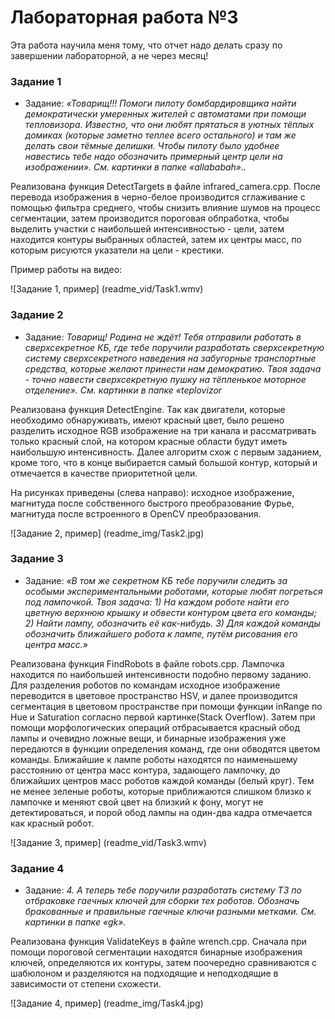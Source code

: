 # Лабораторная работа №3

Эта работа научила меня тому, что отчет надо делать сразу по завершении лабораторной, а не через месяц!

### Задание 1

- Задание: *«Товарищ!!! Помоги пилоту бомбардировщика найти демократически умеренных жителей с автоматами при помощи тепловизора. Известно, что они любят прятаться в уютных тёплых домиках (которые заметно теплее всего остального) и там же делать свои тёмные делишки. Чтобы пилоту было удобнее навестись тебе надо обозначить примерный центр цели на изображении». См. картинки в папке «allababah»..*

Реализована функция DetectTargets в файле infrared_camera.cpp. После перевода изображения в черно-белое производится сглаживание с помощью фильтра среднего, чтобы снизить влияние шумов на процесс сегментации, затем производится пороговая обпработка, чтобы выделить участки с наибольшей интенсивностью - цели, затем находится контуры выбранных областей, затем их центры масс, по которым рисуются указатели на цели - крестики.

Пример работы на видео:

![Задание 1, пример] (readme_vid/Task1.wmv)


### Задание 2

- Задание: *Товарищ! Родина не ждёт! Тебя отправили работать в сверхсекретное КБ, где тебе поручили разработать сверхсекретную систему сверхсекретного наведения на забугорные транспортные средства, которые желают принести нам демократию. Твоя задача - точно навести сверхсекретную пушку на тёпленькое моторное отделение». См. картинки в папке «teplovizor*

Реализована функция DetectEngine. Так как двигатели, которые необходимо обнаруживать, имеют красный цвет, было решено разделить исходное RGB изображение на три канала и рассматривать только красный слой, на котором красные области будут иметь наибольшую интенсивность. Далее алгоритм схож с первым заданием, кроме того, что в конце выбирается самый большой контур, который и отмечается в качестве приоритетной цели.

На рисунках приведены (слева направо): исходное изображение, магнитуда после собственного быстрого преобразование Фурье, магнитуда после встроенного в OpenCV преобразования.

![Задание 2, пример] (readme_img/Task2.jpg)

### Задание 3

- Задание: *«В том же секретном КБ тебе поручили следить за особыми экспериментальными роботами, которые любят погреться под лампочкой. Твоя задача: 
					1)	На каждом роботе найти его цветную верхнюю крышку и обвести контуром цвета его команды;
					2)	Найти лампу, обозначить её как-нибудь.
					3)	Для каждой команды обозначить ближайшего робота к лампе, путём рисования его центра масс.»*

Реализована функция FindRobots в файле robots.cpp. Лампочка находится по наибольшей интенсивности подобно первому заданию. Для разделения роботов по командам исходное изображение переводится в цветовое пространство HSV, и далее производится сегментация в цветовом пространстве при помощи функции inRange по Hue и Saturation согласно первой картинке(Stack Overflow). Затем при помощи морфологических операций отбрасывается красный обод лампы и очевидно ложные вещи, и бинарные изображения уже передаются в функции определения команд, где они обводятся цветом команды. Ближайшие к лампе роботы находятся по наименьшему расстоянию от центра масс контура, задающего лампочку, до ближайших центров масс роботов каждой команды (белый круг). Тем не менее зеленые роботы, которые приближаются слишком близко к лампочке и меняют свой цвет на близкий к фону, могут не детектироваться, и порой обод лампы на один-два кадра отмечается как красный робот.

![Задание 3, пример] (readme_vid/Task3.wmv)


### Задание 4

- Задание: *4.	А теперь тебе поручили разработать систему ТЗ по отбраковке гаечных ключей для сборки тех роботов. Обозначь бракованные и правильные гаечные ключи разными метками.  См. картинки в папке «gk».*

Реализована функция ValidateKeys в файле wrench.cpp. Сначала при помощи пороговой сегментации находятся бинарные изображения ключей, определяются их контуры, затем поочередно сравниваются с шабюлоном и разделяются на подходящие и неподходящие в зависимости от степени схожести.

![Задание 4, пример] (readme_img/Task4.jpg)
